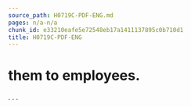 ```yaml
---
source_path: H0719C-PDF-ENG.md
pages: n/a-n/a
chunk_id: e33210eafe5e72548eb17a1411137895c0b710d1
title: H0719C-PDF-ENG
---
```

# them to employees.

. . .
